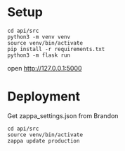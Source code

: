 # Setup

```
cd api/src
python3 -m venv venv
source venv/bin/activate
pip install -r requirements.txt
python3 -m flask run
```

open http://127.0.0.1:5000

# Deployment

Get zappa_settings.json from Brandon

```
cd api/src
source venv/bin/activate
zappa update production
```
